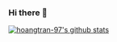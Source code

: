 ### Hi there 👋

[![hoangtran-97's github stats](https://github-readme-stats.vercel.app/api?username=hoangtran-97)](https://github.com/hoangtran-97/github-readme-stats)


<!--
**hoangtran-97/hoangtran-97** is a ✨ _special_ ✨ repository because its `README.md` (this file) appears on your GitHub profile.

Here are some ideas to get you started:

- 🔭 I’m currently working on ...
- 🌱 I’m currently learning ...
- 👯 I’m looking to collaborate on ...
- 🤔 I’m looking for help with ...
- 💬 Ask me about ...
- 📫 How to reach me: ...
- 😄 Pronouns: ...
- ⚡ Fun fact: ...
-->
